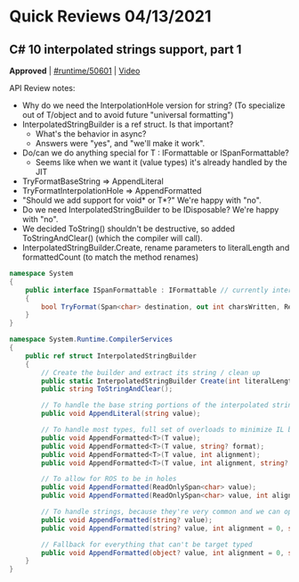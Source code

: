 # Quick Reviews 04/13/2021

## C# 10 interpolated strings support, part 1

**Approved** | [#runtime/50601](https://github.com/dotnet/runtime/issues/50601#issuecomment-818990566) | [Video](https://www.youtube.com/watch?v=_lSOebMGeo8&t=0h0m0s)

API Review notes:

* Why do we need the InterpolationHole version for string? (To specialize out of T/object and to avoid future "universal formatting")
* InterpolatedStringBuilder is a ref struct.  Is that important?
  * What's the behavior in async?
  * Answers were "yes", and "we'll make it work".
* Do/can we do anything special for T : IFormattable or ISpanFormattable?
  * Seems like when we want it (value types) it's already handled by the JIT
* TryFormatBaseString => AppendLiteral
* TryFormatInterpolationHole => AppendFormatted
* "Should we add support for void* or T*?" We're happy with "no".
* Do we need InterpolatedStringBuilder to be IDisposable? We're happy with "no".
* We decided ToString() shouldn't be destructive, so added ToStringAndClear() (which the compiler will call).
* InterpolatedStringBuilder.Create, rename parameters to literalLength and formattedCount (to match the method renames)

```C#
namespace System
{
    public interface ISpanFormattable : IFormattable // currently internal
    {
        bool TryFormat(Span<char> destination, out int charsWritten, ReadOnlySpan<char> format, IFormatProvider? provider);
    }
}

namespace System.Runtime.CompilerServices
{
    public ref struct InterpolatedStringBuilder
    {
        // Create the builder and extract its string / clean up
        public static InterpolatedStringBuilder Create(int literalLength, int formattedCount);
        public string ToStringAndClear();

        // To handle the base string portions of the interpolated string
        public void AppendLiteral(string value);

        // To handle most types, full set of overloads to minimize IL bloat at call sites
        public void AppendFormatted<T>(T value);
        public void AppendFormatted<T>(T value, string? format);
        public void AppendFormatted<T>(T value, int alignment);
        public void AppendFormatted<T>(T value, int alignment, string? format);

        // To allow for ROS to be in holes
        public void AppendFormatted(ReadOnlySpan<char> value);
        public void AppendFormatted(ReadOnlySpan<char> value, int alignment = 0, string? format = null);

        // To handle strings, because they're very common and we can optimize for them specially
        public void AppendFormatted(string? value);
        public void AppendFormatted(string? value, int alignment = 0, string? format = null);

        // Fallback for everything that can't be target typed
        public void AppendFormatted(object? value, int alignment = 0, string? format = null);
    }
}
```
